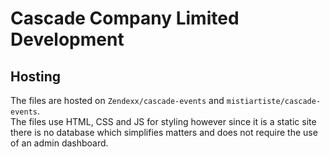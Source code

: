 #   Cascade Company Limited Development
## Hosting
The files are hosted on `Zendexx/cascade-events` and `mistiartiste/cascade-events`.<br>
The files use HTML, CSS and JS for styling however since it is a static site there is no database
which simplifies matters and does not require the use of an admin dashboard.
